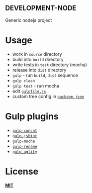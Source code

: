 DEVELOPMENT-NODE
---
Generic nodejs project

Usage
===
* work in `source` directory
* build into `build` directory
* write tests in `test` directory (mocha)
* release into `dist` directory
* `gulp` - run `build`, `dist` sequence
* `gulp clean`
* `gulp test` - run mocha
* edit [`gulpfile.js`](./gulpfile.js)
* custom tree config in [`package.json`](./package.json)
 
Gulp plugins
===
* [`gulp-concat`](https://github.com/wearefractal/gulp-concat)
* [`gulp-jshint`](https://github.com/spenceralger/gulp-jshint)
* [`gulp-mocha`](https://github.com/sindresorhus/gulp-mocha)
* [`gulp-rename`](https://github.com/hparra/gulp-rename)
* [`gulp-uglify`](https://github.com/terinjokes/gulp-uglify)

License
===
#### [MIT](LICENSE)
